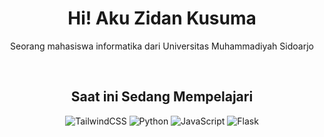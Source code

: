 <div align="center">
  <h1 align="center">Hi! Aku Zidan Kusuma</h1>
  <p align="center">Seorang mahasiswa informatika dari Universitas Muhammadiyah Sidoarjo</p> <br/>
  
  <h2 align="center">Saat ini Sedang Mempelajari</h2>

![TailwindCSS](https://img.shields.io/badge/tailwindcss-%2338B2AC.svg?style=for-the-badge&logo=tailwind-css&logoColor=white) 
![Python](https://img.shields.io/badge/python-3670A0?style=for-the-badge&logo=python&logoColor=ffdd54) 
![JavaScript](https://img.shields.io/badge/javascript-%23323330.svg?style=for-the-badge&logo=javascript&logoColor=%23F7DF1E) 
![Flask](https://img.shields.io/badge/flask-%23000.svg?style=for-the-badge&logo=flask&logoColor=white)

</div>

